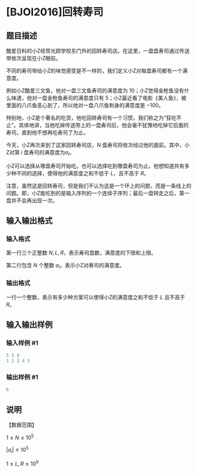 # [BJOI2016]回转寿司

## 题目描述

酷爱日料的小Z经常光顾学校东门外的回转寿司店。在这里，一盘盘寿司通过传送带依次呈现在小Z眼前。

不同的寿司带给小Z的味觉感受是不一样的，我们定义小Z对每盘寿司都有一个满意度。

例如小Z酷爱三文鱼，他对一盘三文鱼寿司的满意度为 $10$；小Z觉得金枪鱼没有什么味道，他对一盘金枪鱼寿司的满意度只有 $5$；小Z最近看了电影《美人鱼》，被里面的八爪鱼恶心到了，所以他对一盘八爪鱼刺身的满意度是 $-100$。

特别地，小Z是个著名的吃货，他吃回转寿司有一个习惯，我们称之为“狂吃不止”。具体地讲，当他吃掉传送带上的一盘寿司后，他会毫不犹豫地吃掉它后面的寿司，直到他不想再吃寿司了为止。

今天，小Z再次来到了这家回转寿司店，$N$ 盘寿司将依次经过他的面前。其中，小Z对第 $i$ 盘寿司的满意度为$a_i$。

小Z可以选择从哪盘寿司开始吃，也可以选择吃到哪盘寿司为止。他想知道共有多少种不同的选择，使得他的满意度之和不低于 $L$，且不高于 $R$。

注意，虽然这是回转寿司，但是我们不认为这是一个环上的问题，而是一条线上的问题。即，小Z能吃到的是输入序列的一个连续子序列；最后一盘转走之后，第一盘并不会再出现一次。

## 输入输出格式

### 输入格式

第一行三个正整数 $N,L,R$，表示寿司盘数，满意度的下限和上限。

第二行包含 $N$ 个整数 $a_i$，表示小Z对寿司的满意度。

### 输出格式

一行一个整数，表示有多少种方案可以使得小Z的满意度之和不低于 $L$ 且不高于 $R$。

## 输入输出样例

### 输入样例 #1

```cpp
5 5 9
1 2 3 4 5
```


### 输出样例 #1

```cpp
6
```


## 说明

【数据范围】

$1\le N \le 10^5$

$|a_i| \le 10^5$

$1\le L,R \le 10^9$

